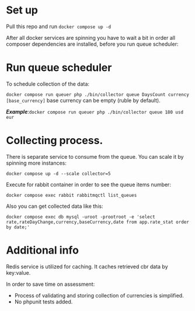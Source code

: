 # Set up
Pull this repo and run `docker compose up -d`

After all docker services are spinning you have to wait a bit in order all composer dependencies are installed, before you run queue scheduler:

# Run queue scheduler
To schedule collection of the data:

`docker compose run queuer php ./bin/collector queue DaysCount currency [base_currency]`
base currency can be empty (ruble by default).

***Example***:`docker compose run queuer php ./bin/collector queue 180 usd eur`

# Collecting process.
There is separate service to consume from the queue. You can scale it by spinning more instances:

`docker compose up -d --scale collector=5`

Execute for rabbit container in order to see the queue items number:

`docker compose exec rabbit rabbitmqctl list_queues`

Also you can get collected data like this:

`docker compose exec db mysql -uroot -prootroot -e 'select rate,rateDayChange,currency,baseCurrency,date from app.rate_stat order by date;'`

# Additional info
Redis service is utilized for caching. It caches retrieved cbr data by key:value.

In order to save time on assessment:
- Process of validating and storing collection of currencies is simplified.
- No phpunit tests added.